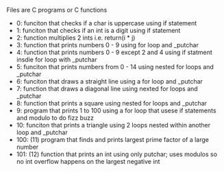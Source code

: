 Files are C programs or C functions

- 0: funciton that checks if a char is uppercase using if statement
- 1: funciton that checks if an int is a digit using if statement
- 2: function multiplies 2 ints i.e. return(i * j)
- 3: function that prints numbers 0 - 9 using for loop and _putchar
- 4: function that prints numbers 0 - 9 except 2 and 4 using if statment insdie for loop with _putchar
- 5: funciton that prints numbers from 0 - 14 using nested for loops and _putchar
- 6: funciton that draws a straight line using a for loop and _putchar
- 7: function that draws a diagonal line using nexted for loops and _putchar
- 8: function that prints a square using nested for loops and _putchar
- 9: program that prints 1 to 100 using a for loop that usese if statements and modulo to do fizz buzz
- 10: funciton that prints a triangle using 2 loops nested within another loop and _putchar
- 100: (11) program that finds and prints largest prime factor of a large number
- 101: (12) function that prints an int using only putchar; uses modulos so no int overflow happens on the largest negative int